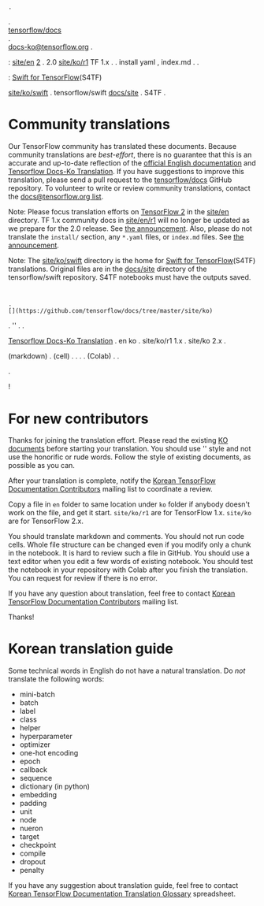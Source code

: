 #   

    .            
[  ](https://www.tensorflow.org/?hl=en)     .    
 [tensorflow/docs](https://github.com/tensorflow/docs)     
.    
[docs-ko@tensorflow.org](https://groups.google.com/a/tensorflow.org/forum/#!forum/docs-ko)
  .

: [site/en](https://github.com/tensorflow/docs/tree/master/site/en)
  [ 2](https://www.tensorflow.org)     .
2.0    [site/ko/r1](https://github.com/tensorflow/docs/tree/master/site/ko/r1)   TF 1.x      . 
[](https://groups.google.com/a/tensorflow.org/d/msg/docs/vO0gQnEXcSM/YK_ybv7tBQAJ)
.  install   yaml , index.md   .      [](https://groups.google.com/a/tensorflow.org/forum/#!msg/docs-zh-cn/mhLp-egzNyE/EhGSeIBqAQAJ) .

: [Swift for TensorFlow](https://www.tensorflow.org/swift)(S4TF)  
 
[site/ko/swift](https://github.com/tensorflow/docs/tree/master/site/ko/swift)
.    tensorflow/swift 
[docs/site](https://github.com/tensorflow/swift/tree/master/docs/site)
. S4TF      .

# Community translations

Our TensorFlow community has translated these documents. Because community
translations are *best-effort*, there is no guarantee that this is an accurate
and up-to-date reflection of the
[official English documentation](https://www.tensorflow.org/?hl=en) and [Tensorflow Docs-Ko Translation](http://bit.ly/tf-docs-translation-status).
If you have suggestions to improve this translation, please send a pull request
to the [tensorflow/docs](https://github.com/tensorflow/docs) GitHub repository.
To volunteer to write or review community translations, contact the
[docs@tensorflow.org list](https://groups.google.com/a/tensorflow.org/forum/#!forum/docs).

Note: Please focus translation efforts on
[TensorFlow 2](https://www.tensorflow.org) in the
[site/en](https://github.com/tensorflow/docs/tree/master/site/en)
directory. TF 1.x community docs in [site/en/r1](https://github.com/tensorflow/docs/tree/master/site/en/r1) will no longer be updated as we prepare for the
2.0 release. See
[the announcement](https://groups.google.com/a/tensorflow.org/d/msg/docs/vO0gQnEXcSM/YK_ybv7tBQAJ).
Also, please do not translate the `install/` section, any `*.yaml` files, or `index.md` files.
See [the announcement](https://groups.google.com/a/tensorflow.org/forum/#!msg/docs-zh-cn/mhLp-egzNyE/EhGSeIBqAQAJ).

Note: The
[site/ko/swift](https://github.com/tensorflow/docs/tree/master/site/ko/swift)
directory is the home for
[Swift for TensorFlow](https://www.tensorflow.org/swift)(S4TF) translations.
Original files are in the
[docs/site](https://github.com/tensorflow/swift/tree/master/docs/site) directory
of the tensorflow/swift repository. S4TF notebooks must have the outputs saved.

#   

    .
    [](https://github.com/tensorflow/docs/tree/master/site/ko)
   .
  ''     .
     .

  [   ](https://groups.google.com/a/tensorflow.org/forum/#!forum/docs-ko)
  [Tensorflow Docs-Ko Translation](http://bit.ly/tf-docs-translation-status)       .
      en    ko      .
site/ko/r1   1.x   .
site/ko   2.x   .

(markdown)   .  (cell)  .
         .
    .
              .
       (Colab)    .
     .

     
[   ](https://groups.google.com/a/tensorflow.org/forum/#!forum/docs-ko)
    .

!

# For new contributors

Thanks for joining the translation effort.
Please read the existing
[KO documents](https://github.com/tensorflow/docs/tree/master/site/ko)
before starting your translation.
You should use '' style and not use the honorific or rude words.
Follow the style of existing documents, as possible as you can.

After your translation is complete, notify the
[Korean TensorFlow Documentation Contributors](https://groups.google.com/a/tensorflow.org/forum/#!forum/docs-ko)
mailing list to coordinate a review.

Copy a file in `en` folder to same location under `ko` folder if anybody doesn't work on the file,
and get it start.
`site/ko/r1` are for TensorFlow 1.x.
`site/ko` are for TensorFlow 2.x.

You should translate markdown and comments. You should not run code cells.
Whole file structure can be changed even if you modify only a chunk in the notebook.
It is hard to review such a file in GitHub.
You should use a text editor when you edit a few words of existing notebook.
You should test the notebook in your repository with Colab after you finish the translation.
You can request for review if there is no error.

If you have any question about translation, feel free to contact
[Korean TensorFlow Documentation Contributors](https://groups.google.com/a/tensorflow.org/forum/#!forum/docs-ko)
mailing list.

Thanks!

# Korean translation guide

Some technical words in English do not have a natural translation. Do *not*
translate the following words:

*   mini-batch
*   batch
*   label
*   class
*   helper
*   hyperparameter
*   optimizer
*   one-hot encoding
*   epoch
*   callback
*   sequence
*   dictionary (in python)
*   embedding
*   padding
*   unit
*   node
*   nueron
*   target
*   checkpoint
*   compile
*   dropout
*   penalty

If you have any suggestion about translation guide, feel free to contact
[Korean TensorFlow Documentation Translation Glossary](http://bit.ly/tf-docs-translation-glossary)
spreadsheet.
